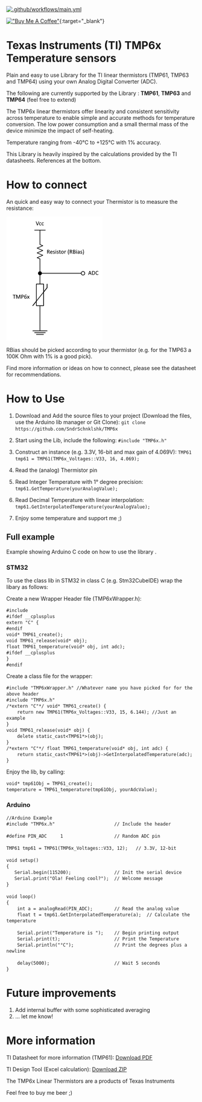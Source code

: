 [![.github/workflows/main.yml](https://github.com/SndrSchnklshk/TMP6x/actions/workflows/main.yml/badge.svg)](https://github.com/SndrSchnklshk/TMP6x/actions/workflows/main.yml)

[!["Buy Me A Coffee"](https://www.buymeacoffee.com/assets/img/custom_images/yellow_img.png)](https://www.buymeacoffee.com/sndrschnklshk){:target="_blank"}

# Texas Instruments (TI) TMP6x Temperature sensors

Plain and easy to use Library for the TI linear thermistors (TMP61, TMP63 and TMP64) using your own Analog Digital Converter (ADC). 

The following are currently supported by the Library : **TMP61**, **TMP63** and **TMP64** (feel free to extend)

The TMP6x linear thermistors offer linearity and consistent sensitivity across temperature to enable simple and accurate methods for temperature conversion. The low power consumption and a small thermal mass of the device minimize the impact of self-heating.

Temperature ranging from -40°C to +125°C with 1% accuracy.

This Library is heavily inspired by the calculations provided by the TI datasheets. References at the bottom.

# How to connect

An quick and easy way to connect your Thermistor is to measure the resistance:

![This is an image](https://github.com/SndrSchnklshk/TMP6x/blob/master/img/howtouse.png)

RBias should be picked according to your thermistor (e.g. for the TMP63 a 100K Ohm with 1% is a good pick).

Find more information or ideas on how to connect, please see the datasheet for recommendations.

# How to Use

1) Download and Add the source files to your project (Download the files, use the Arduino lib manager or Git Clone):
```git clone https://github.com/SndrSchnklshk/TMP6x```

2) Start using the Lib, include the following:
```#include "TMP6x.h"```

3) Construct an instance (e.g. 3.3V, 16-bit and max gain of 4.069V):
```TMP61 tmp61 = TMP61(TMP6x_Voltages::V33, 16, 4.069);```

4) Read the (analog) Thermistor pin

5) Read Integer Temperature with 1° degree precision:
```tmp61.GetTemperature(yourAnalogValue);```

6) Read Decimal Temperature with linear interpolation:
```tmp61.GetInterpolatedTemperature(yourAnalogValue);```

7) Enjoy some temperature and support me ;)

## Full example
Example showing Arduino C code on how to use the library .

### STM32
To use the class lib in STM32 in class C (e.g. Stm32CubeIDE) wrap the libary as follows:

Create a new Wrapper Header file (TMP6xWrapper.h):

```
#include 
#ifdef __cplusplus
extern "C" {
#endif
void* TMP61_create();
void TMP61_release(void* obj);
float TMP61_temperature(void* obj, int adc);
#ifdef __cplusplus
}
#endif
```

Create a class file for the wrapper:
```
#include "TMP6xWrapper.h" //Whatever name you have picked for for the above header
#include "TMP6x.h"
/*extern "C"*/ void* TMP61_create() {
    return new TMP61(TMP6x_Voltages::V33, 15, 6.144); //Just an example
}
void TMP61_release(void* obj) {
    delete static_cast<TMP61*>(obj);
}
/*extern "C"*/ float TMP61_temperature(void* obj, int adc) {
    return static_cast<TMP61*>(obj)->GetInterpolatedTemperature(adc);
}
```

Enjoy the lib, by calling:
```
void* tmp61Obj = TMP61_create();
temperature = TMP61_temperature(tmp61Obj, yourAdcValue);
```

### Arduino
```
//Arduino Example
#include "TMP6x.h"                      // Include the header

#define PIN_ADC     1                   // Random ADC pin

TMP61 tmp61 = TMP61(TMP6x_Voltages::V33, 12);   // 3.3V, 12-bit

void setup() 
{
   Serial.begin(115200);                // Init the serial device
   Serial.print("Ola! Feeling cool?");  // Welcome message 
}

void loop() 
{
    int a = analogRead(PIN_ADC);        // Read the analog value
    float t = tmp61.GetInterpolatedTemperature(a);  // Calculate the temperature
    
    Serial.print("Temperature is ");    // Begin printing output
    Serial.print(t);                    // Print the Temperature
    Serial.println("°C");               // Print the degrees plus a newline

    delay(5000);                        // Wait 5 seconds
}
```

# Future improvements

1) Add internal buffer with some sophisticated averaging
2) ... let me know!

# More information

TI Datasheet for more information (TMP61): [Download PDF](https://www.ti.com/lit/ds/symlink/tmp61.pdf)

TI Design Tool (Excel calculation): [Download ZIP](http://www.ti.com/lit/zip/sboc595)

The TMP6x Linear Thermistors are a products of Texas Instruments

Feel free to buy me beer ;)